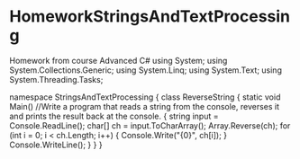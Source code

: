 # HomeworkStringsAndTextProcessing
Homework from course Advanced C#
using System;
using System.Collections.Generic;
using System.Linq;
using System.Text;
using System.Threading.Tasks;

namespace StringsAndTextProcessing
{
    class ReverseString
    {
        static void Main()
        //Write a program that reads a string from the console, reverses it and prints the result back at the console.
        {
            string input = Console.ReadLine();
            char[] ch = input.ToCharArray();
            Array.Reverse(ch);
            for (int i = 0; i < ch.Length; i++)
            {
                Console.Write("{0}", ch[i]);
            }
            Console.WriteLine();
        }
    }
}
